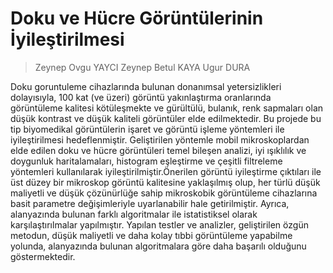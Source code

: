 # Doku ve Hücre Görüntülerinin İyileştirilmesi

>Zeynep Ovgu YAYCI
>Zeynep Betul KAYA
>Ugur DURA

Doku goruntuleme cihazlarında bulunan donanımsal yetersizlikleri dolayısıyla, 100 kat (ve üzeri) görüntü yakınlaştırma oranlarında görüntüleme kalitesi kötüleşmekte ve gürültülü, bulanık, renk sapmaları olan düşük kontrast ve düşük kaliteli görüntüler elde edilmektedir. Bu projede bu tip biyomedikal görüntülerin işaret ve görüntü işleme yöntemleri ile iyileştirilmesi hedeflenmiştir. Geliştirilen yöntemle mobil mikroskoplardan elde edilen doku ve hücre görüntüleri temel bileşen analizi, iyi ışıklılık ve doygunluk haritalamaları, histogram eşleştirme ve çeşitli filtreleme yöntemleri kullanılarak iyileştirilmiştir.Önerilen görüntü iyileştirme çıktıları ile üst düzey bir mikroskop görüntü kalitesine yaklaşılmış olup, her türlü düşük maliyetli ve düşük çözünürlüğe sahip mikroskobik görüntüleme cihazlarına basit parametre değişimleriyle uyarlanabilir hale getirilmiştir. Ayrıca, alanyazında bulunan farklı algoritmalar ile istatistiksel olarak karşılaştırılmalar yapılmıştır. Yapılan testler ve analizler, geliştirilen özgün metodun, düşük maliyetli ve daha kolay tıbbi görüntüleme yapabilme yolunda, alanyazında bulunan algoritmalara göre daha başarılı olduğunu göstermektedir.